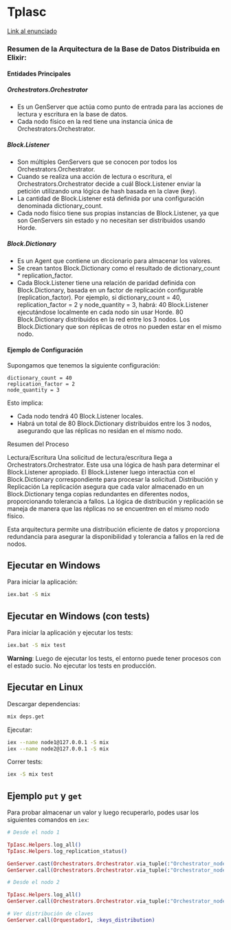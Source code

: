 # TpIasc

[Link al enunciado](https://docs.google.com/document/d/e/2PACX-1vSuUzfNwg4y3ALbddo0cPrjyabWRvfd3I43fYas2eQFPiqtiWsWOLDHpsxdUKcHUVpH73erhkAmoyV8/pub)



### Resumen de la Arquitectura de la Base de Datos Distribuida en Elixir:

#### Entidades Principales

##### Orchestrators.Orchestrator
* Es un GenServer que actúa como punto de entrada para las acciones de lectura y escritura en la base de datos.
* Cada nodo físico en la red tiene una instancia única de Orchestrators.Orchestrator.

##### Block.Listener
* Son múltiples GenServers que se conocen por todos los Orchestrators.Orchestrator.
* Cuando se realiza una acción de lectura o escritura, el Orchestrators.Orchestrator decide a cuál Block.Listener enviar la petición utilizando una lógica de hash basada en la clave (key).
* La cantidad de Block.Listener está definida por una configuración denominada dictionary_count.
* Cada nodo físico tiene sus propias instancias de Block.Listener, ya que son GenServers sin estado y no necesitan ser distribuidos usando Horde.

##### Block.Dictionary
* Es un Agent que contiene un diccionario para almacenar los valores.
* Se crean tantos Block.Dictionary como el resultado de dictionary_count * replication_factor.
* Cada Block.Listener tiene una relación de paridad definida con Block.Dictionary, basada en un factor de replicación configurable (replication_factor).
        Por ejemplo, si dictionary_count = 40, replication_factor = 2 y node_quantity = 3, habrá:
            40 Block.Listener ejecutándose localmente en cada nodo sin usar Horde.
            80 Block.Dictionary distribuidos en la red entre los 3 nodos.
        Los Block.Dictionary que son réplicas de otros no pueden estar en el mismo nodo.

#### Ejemplo de Configuración

Supongamos que tenemos la siguiente configuración:

```
dictionary_count = 40
replication_factor = 2
node_quantity = 3
```
Esto implica:
* Cada nodo tendrá 40 Block.Listener locales.
* Habrá un total de 80 Block.Dictionary distribuidos entre los 3 nodos, asegurando que las réplicas no residan en el mismo nodo.

Resumen del Proceso

Lectura/Escritura
    Una solicitud de lectura/escritura llega a Orchestrators.Orchestrator.
    Este usa una lógica de hash para determinar el Block.Listener apropiado.
    El Block.Listener luego interactúa con el Block.Dictionary correspondiente para procesar la solicitud.
Distribución y Replicación
    La replicación asegura que cada valor almacenado en un Block.Dictionary tenga copias redundantes en diferentes nodos, proporcionando tolerancia a fallos.
    La lógica de distribución y replicación se maneja de manera que las réplicas no se encuentren en el mismo nodo físico.

Esta arquitectura permite una distribución eficiente de datos y proporciona redundancia para asegurar la disponibilidad y tolerancia a fallos en la red de nodos.



## Ejecutar en Windows

Para iniciar la aplicación:

```sh
iex.bat -S mix
```

## Ejecutar en Windows (con tests)

Para iniciar la aplicación y ejecutar los tests:

```sh
iex.bat -S mix test
```

**Warning**: Luego de ejecutar los tests, el entorno puede tener procesos con el estado sucio. No ejecutar los tests en producción.

## Ejecutar en Linux

Descargar dependencias:

```bash
mix deps.get
```

Ejecutar:

```bash
iex --name node1@127.0.0.1 -S mix
iex --name node2@127.0.0.1 -S mix
```

Correr tests:

```bash
iex -S mix test
```

## Ejemplo `put` y `get`

Para probar almacenar un valor y luego recuperarlo, podes usar los siguientes comandos en `iex`:

```elixir
# Desde el nodo 1

TpIasc.Helpers.log_all()
TpIasc.Helpers.log_replication_status()

GenServer.cast(Orchestrators.Orchestrator.via_tuple(:"Orchestrator_node1@127.0.0.1"), {:put, "key1", "value1"})
GenServer.call(Orchestrators.Orchestrator.via_tuple(:"Orchestrator_node1@127.0.0.1"), {:get, "key1"})

# Desde el nodo 2

TpIasc.Helpers.log_all()
GenServer.call(Orchestrators.Orchestrator.via_tuple(:"Orchestrator_node2@127.0.0.1"), {:get, "key1"})

# Ver distribución de claves
GenServer.call(Orquestador1, :keys_distribution)
```
